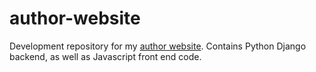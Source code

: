 # author-website

Development repository for my [author website](http://jeremybruceadams.com/). Contains Python Django backend, as well as Javascript front end code.
